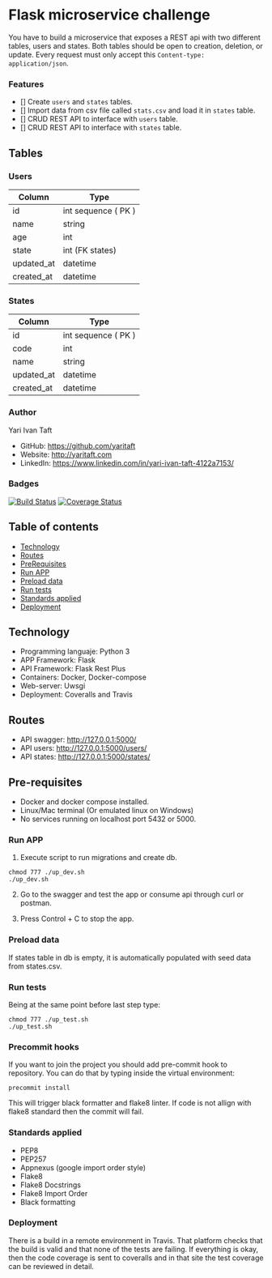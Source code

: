 # Flask microservice challenge

You have to build a microservice that exposes a REST api with two different
tables, users and states. Both tables should be open to creation, deletion,
or update. Every request must only accept this `Content-type: application/json`.

### Features
- [] Create `users` and `states` tables.
- [] Import data from csv file called `stats.csv` and load it in `states` table.
- [] CRUD REST API to interface with `users` table.
- [] CRUD REST API to interface with `states` table.

## Tables


### Users

Column | Type
------ | ----
id | int sequence ( PK )
name | string
age | int
state | int (FK states)
updated_at | datetime
created_at | datetime

### States
Column | Type
------ | ----
id | int sequence ( PK )
code | int
name | string
updated_at | datetime
created_at | datetime

### Author

Yari Ivan Taft

- GitHub: https://github.com/yaritaft
- Website: http://yaritaft.com
- LinkedIn: https://www.linkedin.com/in/yari-ivan-taft-4122a7153/

### Badges
[![Build Status](https://travis-ci.org/yaritaft/microservices_flask_challenge_bkr.svg?branch=master)](https://travis-ci.org/yaritaft/microservices_flask_challenge_bkr)
[![Coverage Status](https://coveralls.io/repos/github/yaritaft/microservices_flask_challenge_bkr/badge.svg?branch=master)](https://coveralls.io/github/yaritaft/microservices_flask_challenge_bkr?branch=master)

## Table of contents

- [Technology](#Technology)
- [Routes](#Routes)
- [PreRequisites](#Pre-requisites)
- [Run APP](#Run-APP)
- [Preload data](#Preload-data)
- [Run tests](#Run-tests)
- [Standards applied](#Standards-applied)
- [Deployment](#Deployment)

## Technology

- Programming languaje: Python 3
- APP Framework: Flask
- API Framework: Flask Rest Plus
- Containers: Docker, Docker-compose
- Web-server: Uwsgi
- Deployment: Coveralls and Travis

## Routes

- API swagger: http://127.0.0.1:5000/
- API users: http://127.0.0.1:5000/users/
- API states: http://127.0.0.1:5000/states/

## Pre-requisites

- Docker and docker compose installed.
- Linux/Mac terminal (Or emulated linux on Windows)
- No services running on localhost port 5432 or 5000.

### Run APP

1) Execute script to run migrations and create db.
```
chmod 777 ./up_dev.sh
./up_dev.sh
```

2) Go to the swagger and test the app or consume api through curl or postman.

3) Press Control + C to stop the app.

### Preload data

If states table in db is empty, it is automatically populated with seed
data from states.csv.

### Run tests

Being at the same point before last step type:

```
chmod 777 ./up_test.sh
./up_test.sh
```

### Precommit hooks

If you want to join the project you should add pre-commit hook to repository.
You can do that by typing inside the virtual environment:

```
precommit install
```

This will trigger black formatter and flake8 linter. If code is not allign with
flake8 standard then the commit will fail.

### Standards applied

- PEP8
- PEP257
- Appnexus (google import order style)
- Flake8
- Flake8 Docstrings
- Flake8 Import Order
- Black formatting

### Deployment

There is a build in a remote environment in Travis. That platform checks that
the build is valid and that none of the tests are failing. If everything is
okay, then the code coverage is sent to coveralls and in that site the test
coverage can be reviewed in detail.